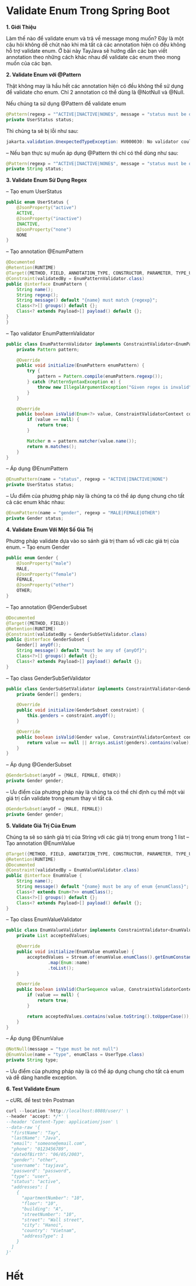 # Validate Enum Trong Spring Boot

**1. Giới Thiệu**

Làm thế nào để validate enum và trả về message mong muốn? Đây là một câu hỏi không dễ chút nào khi mà tất cả các annotation hiện có đều không hỗ trợ validate enum. Ở bài này TayJava sẽ hướng dẫn các bạn viết annotation theo những cách khác nhau để validate các enum theo mong muốn của các bạn.

**2. Validate Enum với @Pattern**

Thật không may là hầu hết các annotation hiện có đều không thể sử dụng để validate cho enum. Chỉ 2 annotation có thể dùng là @NotNull và @Null.

Nếu chúng ta sử dụng @Pattern để validate enum

```java
@Pattern(regexp = "^ACTIVE|INACTIVE|NONE$", message = "status must be one in {ACTIVE, INACTIVE, NONE}")
private UserStatus status;
```

Thì chúng ta sẽ bị lỗi như sau:

```java
jakarta.validation.UnexpectedTypeException: HV000030: No validator could be found for constraint 'jakarta.validation.constraints.Pattern' validating type 'vn.tayjava.util.Gender'. Check configuration for 'gender'
```
– Nếu bạn thực sự muốn áp dụng @Pattern thì chỉ có thể dùng như sau:

```java
@Pattern(regexp = "^ACTIVE|INACTIVE|NONE$", message = "status must be one in {ACTIVE, INACTIVE, NONE}")
private String status;
```
**3. Validate Enum Sử Dụng Regex**

– Tạo enum UserStatus

```java
public enum UserStatus {
    @JsonProperty("active")
    ACTIVE,
    @JsonProperty("inactive")
    INACTIVE,
    @JsonProperty("none")
    NONE
}
```

– Tạo annotation @EnumPattern

```java
@Documented
@Retention(RUNTIME)
@Target({METHOD, FIELD, ANNOTATION_TYPE, CONSTRUCTOR, PARAMETER, TYPE_USE})
@Constraint(validatedBy = EnumPatternValidator.class)
public @interface EnumPattern {
    String name();
    String regexp();
    String message() default "{name} must match {regexp}";
    Class<?>[] groups() default {};
    Class<? extends Payload>[] payload() default {};
}
}
```

– Tạo validator EnumPatternValidator

```java
public class EnumPatternValidator implements ConstraintValidator<EnumPattern, Enum<?>> {
    private Pattern pattern;

    @Override
    public void initialize(EnumPattern enumPattern) {
        try {
            pattern = Pattern.compile(enumPattern.regexp());
        } catch (PatternSyntaxException e) {
            throw new IllegalArgumentException("Given regex is invalid", e);
        }
    }

    @Override
    public boolean isValid(Enum<?> value, ConstraintValidatorContext context) {
        if (value == null) {
            return true;
        }

        Matcher m = pattern.matcher(value.name());
        return m.matches();
    }
}
```

– Áp dụng @EnumPattern

```java
@EnumPattern(name = "status", regexp = "ACTIVE|INACTIVE|NONE")
private UserStatus status;
```

– Ưu điểm của phương pháp này là chúng ta có thể áp dụng chung cho tất cả các enum khác nhau:

```java
@EnumPattern(name = "gender", regexp = "MALE|FEMALE|OTHER")
private Gender status;
```

**4. Validate Enum Với Một Số Giá Trị**

Phương pháp validate dựa vào so sánh giá trị tham số với các giá trị của enum.
– Tạo enum Gender

```java
public enum Gender {
    @JsonProperty("male")
    MALE,
    @JsonProperty("female")
    FEMALE,
    @JsonProperty("other")
    OTHER;
}
```

– Tạo annotation @GenderSubset

```java
@Documented
@Target({METHOD, FIELD})
@Retention(RUNTIME)
@Constraint(validatedBy = GenderSubSetValidator.class)
public @interface GenderSubset {
    Gender[] anyOf();
    String message() default "must be any of {anyOf}";
    Class<?>[] groups() default {};
    Class<? extends Payload>[] payload() default {};
}
```

– Tạo class GenderSubSetValidator

```java
public class GenderSubSetValidator implements ConstraintValidator<GenderSubset, Gender> {
    private Gender[] genders;

    @Override
    public void initialize(GenderSubset constraint) {
        this.genders = constraint.anyOf();
    }

    @Override
    public boolean isValid(Gender value, ConstraintValidatorContext context) {
        return value == null || Arrays.asList(genders).contains(value);
    }
}
```

– Áp dụng @GenderSubset

```java
@GenderSubset(anyOf = {MALE, FEMALE, OTHER})
private Gender gender;
```

– Ưu điểm của phương pháp này là chúng ta có thể chỉ định cụ thể một vài giá trị cần validate trong enum thay vì tất cả.

```java
@GenderSubset(anyOf = {MALE, FEMALE})
private Gender gender;
```

**5. Validate Giá Trị Của Enum**

Chúng ta sẽ so sánh giá trị của String với các giá trị trong enum trong 1 list
– Tạo annotation @EnumValue

```java
@Target({METHOD, FIELD, ANNOTATION_TYPE, CONSTRUCTOR, PARAMETER, TYPE_USE})
@Retention(RUNTIME)
@Documented
@Constraint(validatedBy = EnumValueValidator.class)
public @interface EnumValue {
    String name();
    String message() default "{name} must be any of enum {enumClass}";
    Class<? extends Enum<?>> enumClass();
    Class<?>[] groups() default {};
    Class<? extends Payload>[] payload() default {};
}
```

– Tạo class EnumValueValidator

```java
public class EnumValueValidator implements ConstraintValidator<EnumValue, CharSequence> {
    private List acceptedValues;

    @Override
    public void initialize(EnumValue enumValue) {
        acceptedValues = Stream.of(enumValue.enumClass().getEnumConstants())
                .map(Enum::name)
                .toList();
    }

    @Override
    public boolean isValid(CharSequence value, ConstraintValidatorContext context) {
        if (value == null) {
            return true;
        }

        return acceptedValues.contains(value.toString().toUpperCase());
    }
}
```

– Áp dụng @EnumValue

```java
@NotNull(message = "type must be not null")
@EnumValue(name = "type", enumClass = UserType.class)
private String type;
```

– Ưu điểm của phương pháp này là có thể áp dụng chung cho tất cả enum và dễ dàng handle exception.

**6. Test Validate Enum**

– cURL để test trên Postman

```java
curl --location 'http://localhost:8080/user/' \
--header 'accept: */*' \
--header 'Content-Type: application/json' \
--data-raw '{
  "firstName": "Tay",
  "lastName": "Java",
  "email": "someone@email.com",
  "phone": "0123456789",
  "dateOfBirth": "06/05/2003",
  "gender": "other",
  "username": "tayjava",
  "password": "password",
  "type": "user",
  "status": "active",
  "addresses": [
    {
      "apartmentNumber": "10",
      "floor": "10",
      "building": "A",
      "streetNumber": "10",
      "street": "Wall street",
      "city": "Hanoi",
      "country": "Vietnam",
      "addressType": 1
    }
  ]
}'
```

# Hết
